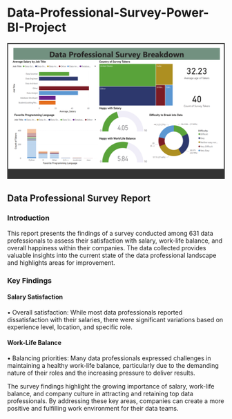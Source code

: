 # Data-Professional-Survey-Power-BI-Project

![logo](https://github.com/Mgit125/Data-Professional-Survey---Power-BI-Project/blob/main/Screenshot%20(4).png)


## Data Professional Survey Report

### Introduction

This report presents the findings of a survey conducted among 631 data professionals to assess their satisfaction with salary, work-life balance, and overall happiness within their companies. The data collected provides valuable insights into the current state of the data professional landscape and highlights areas for improvement.

### Key Findings

#### Salary Satisfaction
•	Overall satisfaction: While most data professionals reported dissatisfaction with their salaries, there were significant variations based on experience level, location, and specific role.
#### Work-Life Balance
•	Balancing priorities: Many data professionals expressed challenges in maintaining a healthy work-life balance, particularly due to the demanding nature of their roles and the increasing pressure to deliver results.

The survey findings highlight the growing importance of salary, work-life balance, and company culture in attracting and retaining top data professionals. By addressing these key areas, companies can create a more positive and fulfilling work environment for their data teams.
